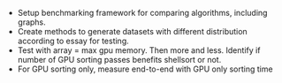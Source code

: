 - Setup benchmarking framework for comparing algorithms, including graphs.
- Create methods to generate datasets with different distribution according to essay for testing.
- Test with array = max gpu memory. Then more and less. Identify if number of GPU sorting passes benefits shellsort or not.
- For GPU sorting only, measure end-to-end with GPU only sorting time